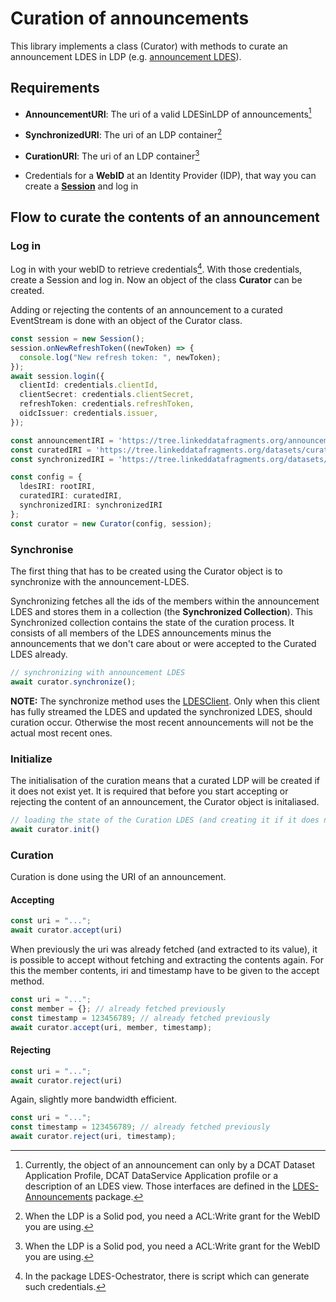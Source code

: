# Curation of announcements

This library implements a class (Curator) with methods to curate an announcement LDES in LDP (e.g. [announcement LDES](https://tree.linkeddatafragments.org/announcements/)).



## Requirements

* **AnnouncementURI**: The uri of a valid LDESinLDP of announcements[^fn1]

* **SynchronizedURI**: The uri of an LDP container[^fn2]

* **CurationURI**: The uri of an LDP container[^fn2]

* Credentials for a **WebID** at an Identity Provider (IDP), that way you can create a  **[Session](https://docs.inrupt.com/developer-tools/api/javascript/solid-client-authn-browser/classes/Session.html)** and log in

  [^fn1]: Currently, the object of an announcement can only by a DCAT Dataset Application Profile, DCAT DataService Application profile or a description of an LDES view. Those interfaces are defined in the [LDES-Announcements](https://github.com/TREEcg/LDES-Announcements/blob/main/src/util/Interfaces.ts) package.
  [^fn2]: When the LDP is a Solid pod, you need a ACL:Write grant for the WebID you are using.

  

## Flow to curate the contents of an announcement

### Log in

Log in with your webID to retrieve credentials[^fn3]. With those credentials, create a Session and log in. 
Now an object of the class **Curator** can be created. 

Adding or rejecting the contents of an announcement to a curated EventStream is done with an object of the Curator class.

[^fn3]: In the package LDES-Ochestrator, there is script which can generate such credentials.

```typescript
const session = new Session();
session.onNewRefreshToken((newToken) => {
  console.log("New refresh token: ", newToken);
});
await session.login({
  clientId: credentials.clientId,
  clientSecret: credentials.clientSecret,
  refreshToken: credentials.refreshToken,
  oidcIssuer: credentials.issuer,
});

const announcementIRI = 'https://tree.linkeddatafragments.org/announcements/';
const curatedIRI = 'https://tree.linkeddatafragments.org/datasets/curated/';
const synchronizedIRI = 'https://tree.linkeddatafragments.org/datasets/synced/';

const config = {
  ldesIRI: rootIRI,
  curatedIRI: curatedIRI,
  synchronizedIRI: synchronizedIRI
};
const curator = new Curator(config, session);

```

### Synchronise

The first thing that has to be created using the Curator object is to synchronize with the announcement-LDES.

Synchronizing fetches all the ids of the members within the announcement LDES and stores them in a collection (the **Synchronized Collection**). This Synchronized collection contains the state of the curation process. It consists of all members of the LDES announcements minus the announcements that we don't care about or were accepted to the Curated LDES already.

```typescript
// synchronizing with announcement LDES
await curator.synchronize();
```

**NOTE:** The synchronize method uses the [LDESClient](https://github.com/brechtvdv/event-stream-client). Only when this client has fully streamed the LDES and updated the synchronized LDES, should curation occur. Otherwise the most recent announcements will not be the actual most recent ones.

### Initialize

The initialisation of the curation means that a curated LDP will be created if it does not exist yet. It is required that before you start accepting or rejecting the content of an announcement, the Curator object is initaliased.

```typescript
// loading the state of the Curation LDES (and creating it if it does not exist yet)
await curator.init()
```

### Curation

Curation is done using the URI of an announcement.

#### Accepting

```typescript
const uri = "...";
await curator.accept(uri)
```

When previously the uri was already fetched (and extracted to its value), it is possible to accept without fetching and extracting the contents again. For this the member contents, iri and timestamp have to be given to the accept method.



```typescript
const uri = "...";
const member = {}; // already fetched previously
const timestamp = 123456789; // already fetched previously
await curator.accept(uri, member, timestamp);
```

#### Rejecting

```typescript
const uri = "...";
await curator.reject(uri)
```

Again, slightly more bandwidth efficient.

```typescript
const uri = "...";
const timestamp = 123456789; // already fetched previously
await curator.reject(uri, timestamp);
```

